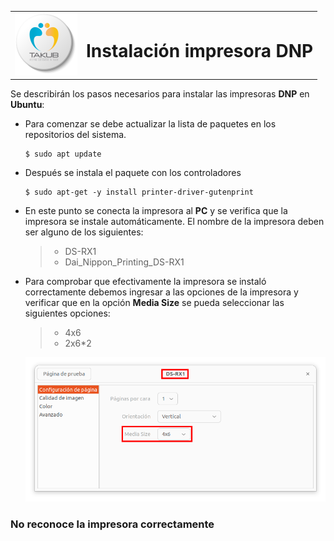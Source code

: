 <table>
  <tr>
    <td align='left'><img width="100" src="./img/logo-takub.svg"></td>
    <td><h1>Instalación impresora DNP</h1></td>
  </tr>
</table>

Se describirán los pasos necesarios para instalar las impresoras **DNP** en **Ubuntu**:

- Para comenzar se debe actualizar la lista de paquetes en los repositorios del sistema.
  
  ```ShellSession
  $ sudo apt update
  ```
- Después se instala el paquete con los controladores
  ```ShellSession
  $ sudo apt-get -y install printer-driver-gutenprint
  ```
- En este punto se conecta la impresora al **PC** y se verifica que la impresora se instale automáticamente. El nombre de la impresora deben ser alguno de los siguientes:
  > - DS-RX1
  > - Dai_Nippon_Printing_DS-RX1
- Para comprobar que efectivamente la impresora se instaló correctamente debemos ingresar a las opciones de la impresora y verificar que en la opción **Media Size** se pueda seleccionar las siguientes opciones:
  > - 4x6
  > - 2x6*2

  ![media size][mediaSize]

### No reconoce la impresora correctamente



[mediaSize]: ./img/media-size-DS-RX1.png